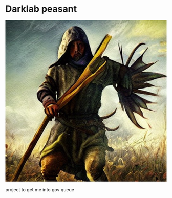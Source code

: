 # Darklab peasant

![Peasant Icon](documentation/assets/icon.png)

project to get me into gov queue
